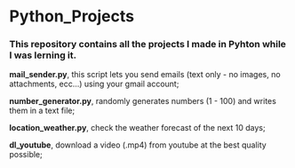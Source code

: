 # Python_Projects

### This repository contains all the projects I made in Pyhton while I was lerning it.


**mail_sender.py**, this script lets you send emails (text only - no images, no attachments, ecc...) using your gmail account;

**number_generator.py**, randomly generates numbers (1 - 100) and writes them in a text file;

**location_weather.py**, check the weather forecast of the next 10 days;

**dl_youtube**, download a video (.mp4) from youtube at the best quality possible; 